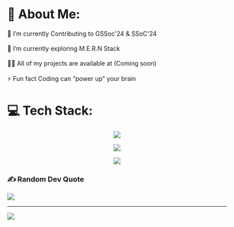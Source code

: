 # 💫 About Me:
🔭 I’m currently Contributing to GSSoc'24 & SSoC'24<br><br>🌱 I’m currently exploring M.E.R.N Stack<br><br>👨‍💻 All of my projects are available at (Coming soon)<br><br>⚡ Fun fact Coding can “power up” your brain


# 💻 Tech Stack:
<p align="center">
  <img src="https://skillicons.dev/icons?i=dart,flutter,js,mongodb,flutter,express,react,nodejs,typescript,next,mysql" />
</p>
<p align="center">
  <img src="https://skillicons.dev/icons?i=html,css,bootstrap,tailwind,git,github,firebase,django,redis"/>
<p align="center">  
  <img src="https://skillicons.dev/icons?i=docker,postman,vercel,linux,netlify,python,cpp" />
</p>

### ✍️ Random Dev Quote
![](https://quotes-github-readme.vercel.app/api?type=vetical&theme=radical)

---
[![](https://visitcount.itsvg.in/api?id=Vaibhavsg17&icon=0&color=0)](https://visitcount.itsvg.in)

<!-- Proudly created with GPRM ( https://gprm.itsvg.in ) -->
